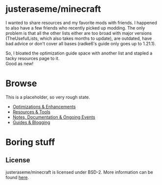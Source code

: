 # justeraseme/minecraft
I wanted to share resources and my favorite mods with friends. 
I happened to also have a few friends who recently picked up modding. 
The only problem is that all the other lists either are too broad with
major versions (TheUsefulLists, which also takes months to update), are
outdated, have bad advice or don't cover all bases (radke6's guide only 
goes up to 1.21.1).

So, I bloated the optimization guide space with another list and stapled
a tacky resources page to it.  
Good as new!

# Browse
This is a placeholder, so very rough state.

- [Optimizations & Enhancements](mods)
- [Resources & Tools](tools)
- [Notes, Documentation & Ongoing Events](notes)
- [Guides & Blogging](lockpick)

# Boring stuff

## License
justeraseme/minecraft is licensed under BSD-2. More information can be found [here](LICENSE). 